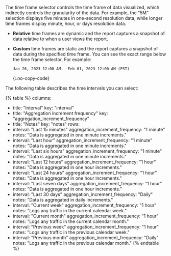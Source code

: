 
The time frame selector controls the time frame of data visualized, which indirectly controls the
granularity of the data. For example, the “5M” selection displays five minutes in
one-second resolution data, while longer time frames display minute, hour, or days resolution data.

* **Relative** time frames are dynamic and the report captures a snapshot of data
relative to when a user views the report.
* **Custom** time frames are static and the report captures a snapshot of data
during the specified time frame. You can see the exact range below
the time frame selector. For example:

   ```
   Jan 26, 2023 12:00 AM - Feb 01, 2023 12:00 AM (PST)
   ```
   {:.no-copy-code}

The following table describes the time intervals you can select:

<!--vale off-->
{% table %}
columns:
  - title: "Interval"
    key: "interval"
  - title: "Aggregation increment frequency"
    key: "aggregation_increment_frequency"
  - title: "Notes"
    key: "notes"
rows:
  - interval: "Last 15 minutes"
    aggregation_increment_frequency: "1 minute"
    notes: "Data is aggregated in one minute increments."
  - interval: "Last hour"
    aggregation_increment_frequency: "1 minute"
    notes: "Data is aggregated in one minute increments."
  - interval: "Last six hours"
    aggregation_increment_frequency: "1 minute"
    notes: "Data is aggregated in one minute increments."
  - interval: "Last 12 hours"
    aggregation_increment_frequency: "1 hour"
    notes: "Data is aggregated in one hour increments."
  - interval: "Last 24 hours"
    aggregation_increment_frequency: "1 hour"
    notes: "Data is aggregated in one hour increments."
  - interval: "Last seven days"
    aggregation_increment_frequency: "1 hour"
    notes: "Data is aggregated in one hour increments."
  - interval: "Last 30 days"
    aggregation_increment_frequency: "Daily"
    notes: "Data is aggregated in daily increments."
  - interval: "Current week"
    aggregation_increment_frequency: "1 hour"
    notes: "Logs any traffic in the current calendar week."
  - interval: "Current month"
    aggregation_increment_frequency: "1 hour"
    notes: "Logs any traffic in the current calendar month."
  - interval: "Previous week"
    aggregation_increment_frequency: "1 hour"
    notes: "Logs any traffic in the previous calendar week."
  - interval: "Previous month"
    aggregation_increment_frequency: "Daily"
    notes: "Logs any traffic in the previous calendar month."
{% endtable %}
<!--vale on-->
